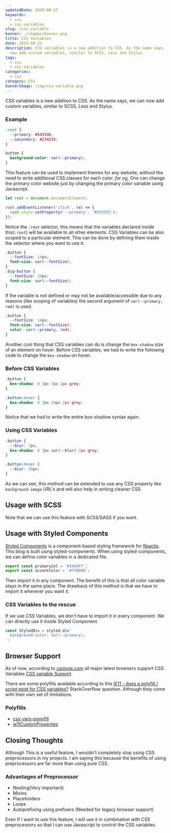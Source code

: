 ```yaml
---
updatedDate: 2019-08-27
keywords:
  - css
  - css-variables
slug: /css-variable
banner: ./images/banner.png
title: CSS Variables
date: 2019-08-23
description: CSS variables is a new addition to CSS. As the name says, we can
  now add custom variables, similar to SCSS, Less and Stylus.
tags:
  - css
  - css-variables
categories:
  - css
category: CSS
bannerImage: /img/css-variable.png
---
```

CSS variables is a new addition to CSS. As the name says, we can now add custom variables, similar to SCSS, Less and Stylus.

### Example

```css
:root {
  --primary: #545546;
  --secondary: #234234;
}

button {
  background-color: var(--primary);
}
```

This feature can be used to implement themes for any website, without the need to write additional CSS classes for each color.
_for eg,_ One can change the primary color website just by changing the primary color variable using Javascript.

```javascript
let root = document.documentElement;

root.addEventListener('click', (e) => {
  root.style.setProperty('--primary', '#555555');
});
```

Notice the `:root` selector, this means that the variables declared inside this(`:root`) will be available to all other elements.
CSS Variables can be also scoped to a particular element. This can be done by defining them inside the selector where you want to use it.

```css
.button {
  --fontSize: 14px;
  font-size: var(--fontSize);
}
.big-button {
  --fontSize: 20px;
  font-size: var(--fontSize);
}
```

If the variable is not defined or may not be available/accessible due to any reasons (like scoping of variables) the second argument of `var(--primary, red)` is used.

```css
.button {
  --fontSize: 14px;
  font-size: var(--fontSize);
  color: var(--primary, red);
}
```

Another cool thing that CSS variables can do is change the `box-shadow` size of an element on hover.
Before CSS variables, we had to write the following code to change the `box-shadow` on hover.

### Before CSS Variables

```css
.button {
  box-shadow: 0 3px 7px 2px grey;
}

.button:hover {
  box-shadow: 0 3px 20px 2px grey;
}
```

Notice that we had to write the entire box-shadow syntax again.

### Using CSS Variables

```css
.button {
  --blur: 7px;
  box-shadow: 0 3px var(--blur) 2px grey;
}

.button:hover {
  --blur: 20px;
}
```

As we can see, this method can be extended to use any CSS property like `background-image` URL's and will also help in writing cleaner CSS.

## Usage with SCSS

Note that we can use this feature with SCSS/SASS if you want.

## Usage with Styled Components

[Styled Components](https://www.styled-components.com/) is a component-based styling framework for [Reactjs](www.reactjs.org). This blog is built using styled-components. When using styled-components, we can define color variables in a dedicated file.

```javascript
export const primaryCol = '#2459ff';
export const accentColor = '#ff8000';
```

Then import it in any component. The benefit of this is that all color variable stays in the same place. The drawback of this method is that we have to import it wherever you want it.

### CSS Variables to the rescue

If we use CSS Variables, we don't have to import it in every component. We can directly use it inside Styled Component.

```javascript
const StyledDiv = styled.div`
  background-color: var(--primary);
`;
```

## Browser Support

As of now, according to [caniuse.com](https://caniuse.com) all major latest browsers
support CSS Variables [CSS variable Support](https://caniuse.com/#feat=css-variables)

There are some polyfills available according to this [IE11 - does a polyfill / script exist for CSS variables?](https://stackoverflow.com/questions/46429937/ie11-does-a-polyfill-script-exist-for-css-variables) StackOverflow question. Although they come with their own set of limitations.

### Polyfills

- [css-vars-ponyfill](https://jhildenbiddle.github.io/css-vars-ponyfill/#/)
- [ie11CustomProperties](https://github.com/nuxodin/ie11CustomProperties)

## Closing Thoughts

Although This is a useful feature, I wouldn't completely stop using CSS preprocessors in my projects. I am saying this because the benefits of using preprocessors are far more than using pure CSS.

### Advantages of Preprocessor

- Nesting(Very important)
- Mixins
- Placeholders
- Loops
- Autoprefixing using prefixers (Needed for legacy browser support)

Even If I want to use this feature, I will use it in combination with CSS preprocessors so that I can use Javascript to control the CSS variables.
